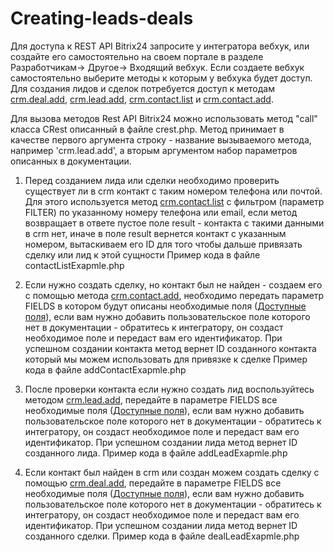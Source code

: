 # Creating-leads-deals

Для доступа к REST API Bitrix24 запросите у интегратора вебхук, или создайте его самостоятельно на своем портале в разделе Разработчикам-> Другое-> Входящий вебхук.
Если создаете вебхук самостоятельно выберите методы к которым у вебхука будет доступ. Для создания лидов и сделок потребуется доступ к методам [crm.deal.add](https://dev.1c-bitrix.ru/rest_help/crm/cdeals/crm_deal_add.php), [crm.lead.add](https://dev.1c-bitrix.ru/rest_help/crm/leads/crm_lead_add.php), [crm.contact.list](https://dev.1c-bitrix.ru/rest_help/crm/contacts/crm_contact_list.php) и [crm.contact.add](https://dev.1c-bitrix.ru/rest_help/crm/contacts/crm_contact_add.php).

Для вызова методов Rest API Bitrix24 можно использовать метод "call" класса CRest описанный в файле crest.php. Метод принимает в качестве первого аргумента строку - название вызываемого метода, например 'crm.lead.add', а вторым аргументом набор параметров описанных в документации. 

1) Перед созданием лида или сделки необходимо проверить существует ли в crm контакт с таким номером телефона или почтой.
Для этого используется метод [crm.contact.list](https://dev.1c-bitrix.ru/rest_help/crm/contacts/crm_contact_list.php) с фильтром (параметр FILTER) по указанному номеру телефона или email, если метод возвращает в ответе пустое поле result - контакта с такими данными в crm нет, иначе в поле result вернется контакт с указанным номером, вытаскиваем его ID для того чтобы дальше привязать сделку или лид к этой сущности
Пример кода в файле contactListExapmle.php

2) Если нужно создать сделку, но контакт был не найден - создаем его с помощью метода [crm.contact.add](https://dev.1c-bitrix.ru/rest_help/crm/contacts/crm_contact_add.php), необходимо передать параметр FIELDS в котором будут описаны необходимые поля ([Доступные поля](https://dev.1c-bitrix.ru/rest_help/crm/contacts/crm_contact_fields.php)), если вам нужно добавить пользовательское поле которого нет в документации - обратитесь к интегратору, он создаст необходимое поле и передаст вам его идентификатор.
При успешном создании контакта метод вернет ID созданного контакта который мы можем использовать для привязке к сделке
Пример кода в файле addContactExapmle.php

3) После проверки контакта если нужно создать лид воспользуйтесь методом [crm.lead.add](https://dev.1c-bitrix.ru/rest_help/crm/leads/crm_lead_add.php), передайте в параметре FIELDS все необходимые поля ([Доступные поля](https://dev.1c-bitrix.ru/rest_help/crm/leads/crm_lead_fields.php)), если вам нужно добавить пользовательское поле которого нет в документации - обратитесь к интегратору, он создаст необходимое поле и передаст вам его идентификатор.
При успешном создании лида метод вернет ID созданного лида.
Пример кода в файле addLeadExapmle.php

4) Если контакт был найден в crm или создан можем создать сделку с помощью [crm.deal.add](https://dev.1c-bitrix.ru/rest_help/crm/cdeals/crm_deal_add.php), передайте в параметре FIELDS все необходимые поля ([Доступные поля](https://dev.1c-bitrix.ru/rest_help/crm/cdeals/crm_deal_fields.php)), если вам нужно добавить пользовательское поле которого нет в документации - обратитесь к интегратору, он создаст необходимое поле и передаст вам его идентификатор.
При успешном создании лида метод вернет ID созданного сделки.
Пример кода в файле dealLeadExapmle.php
